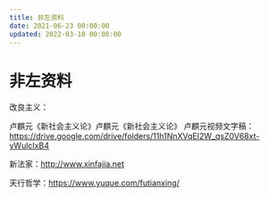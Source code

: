 ```yaml
---
title: 非左资料
date: 2021-06-23 00:00:00
updated: 2022-03-10 00:00:00
---
```


# 非左资料

改良主义：

卢麒元《新社会主义论》卢麒元《新社会主义论》
卢麒元视频文字稿：https://drive.google.com/drive/folders/11h1NnXVqEI2W_qsZ0V68xt-yWulcIxB4

新法家：http://www.xinfajia.net

天行哲学：https://www.yuque.com/futianxing/
